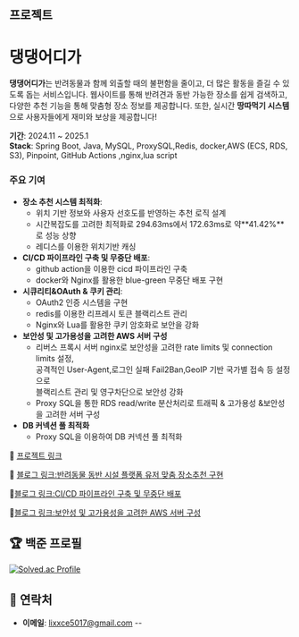 ##  프로젝트
#  댕댕어디가 

**댕댕어디가**는 반려동물과 함께 외출할 때의 불편함을 줄이고, 더 많은 활동을 즐길 수 있도록 돕는 서비스입니다. 웹사이트를 통해 반려견과 동반 가능한 장소를 쉽게 검색하고, 다양한 추천 기능을 통해 맞춤형 장소 정보를 제공합니다. 또한, 실시간 **땅따먹기 시스템**으로 사용자들에게 재미와 보상을 제공합니다!

**기간**: 2024.11 ~ 2025.1  
**Stack**: Spring Boot, Java, MySQL, ProxySQL,Redis, docker,AWS (ECS, RDS, S3), Pinpoint, GitHub Actions ,nginx,lua script

### 주요 기여

- **장소 추천 시스템 최적화**:
    - 위치 기반 정보와 사용자 선호도를 반영하는 추천 로직 설계
    - 시간복잡도를 고려한 최적화로 294.63ms에서 172.63ms로 약**41.42%**로 성능 상향
    - 레디스를 이용한 위치기반 캐싱 
- **CI/CD 파이프라인 구축 및 무중단 배포**:
  - github action을 이용한 cicd 파이프라인 구축
  - docker와 Nginx를 활용한 blue-green 무중단 배포 구현
- **시큐리티&OAuth & 쿠키 관리**:
  - OAuth2 인증 시스템을 구현
  - redis를 이용한 리프레시 토큰 블랙리스트 관리
  - Nginx와 Lua를 활용한 쿠키 암호화로 보안을 강화
- **보안성 및 고가용성을 고려한 AWS 서버 구성**
  - 리버스 프록시 서버 nginx로 보안성을 고려한 rate limits 및 connection limits 설정,
    <br/>공격적인 User-Agent,로그인 실패 Fail2Ban,GeoIP 기반 국가별 접속 등 설정으로
    <br/>블랙리스트 관리 및 영구차단으로 보안성 강화
  - Proxy SQL을 통한 RDS read/write 분산처리로 트래픽 & 고가용성 &보안성을 고려한 서버 구성
- **DB 커넥션 풀 최적화**  
    -  Proxy SQL을 이용하여 DB 커넥션 풀 최적화   

🔗 [프로젝트 링크](https://github.com/WHERE-ARE-YOU-GOING-DAENG-DAENG/WHERE_ARE_YOU_GOING_DAENG_DAENG_-)  

🔗 [블로그 링크:반려동물 동반 시설 플랫폼 유저 맞춤 장소추천 구현](https://velog.io/@lixxce/%EB%8C%95%EB%8C%95%EC%96%B4%EB%94%94%EA%B0%80-%EB%B0%98%EB%A0%A4%EB%8F%99%EB%AC%BC-%EB%8F%99%EB%B0%98-%EC%8B%9C%EC%84%A4-%ED%94%8C%EB%9E%AB%ED%8F%BC-%EC%9C%A0%EC%A0%80-%EB%A7%9E%EC%B6%A4-%EC%9E%A5%EC%86%8C%EC%B6%94%EC%B2%9C-%EA%B5%AC%ED%98%84)

🔗[블로그 링크:CI/CD 파이프라인 구축 및 무중단 배포](https://velog.io/@lixxce/%EB%8C%95%EB%8C%95%EC%96%B4%EB%94%94%EA%B0%80%EA%B3%A0%EA%B0%80%EC%9A%A9%EC%84%B1%EA%B3%BC-%EB%B3%B4%EC%95%88%EC%9D%84-%EA%B3%A0%EB%A0%A4%ED%95%9C-AWS-%EC%84%9C%EB%B2%84-%EC%84%A4%EA%B3%84-%EB%B0%8F-%EB%AC%B4%EC%A4%91%EB%8B%A8-%EB%B0%B0%ED%8F%AC-%EC%A0%84%EB%9E%B5)

🔗[블로그 링크:보안성 및 고가용성을 고려한 AWS 서버 구성](https://velog.io/@lixxce/%EB%8C%95%EB%8C%95%EC%96%B4%EB%94%94%EA%B0%80%EB%B3%B4%EC%95%88%EC%84%B1%EA%B3%BC-%EA%B3%A0%EA%B0%80%EC%9A%A9%EC%84%B1%EC%9D%84-%EA%B3%A0%EB%A0%A4%ED%95%9C-aws-%EC%84%9C%EB%B2%84-%EA%B5%AC%EC%84%B1)
## 🏆 백준 프로필
[![Solved.ac Profile](http://mazassumnida.wtf/api/v2/generate_badge?boj=sh5017)](https://solved.ac/sh5017/)


## 💬 연락처
- **이메일**: [lixxce5017@gmail.com](lixxce5017@gmail.com)
--

